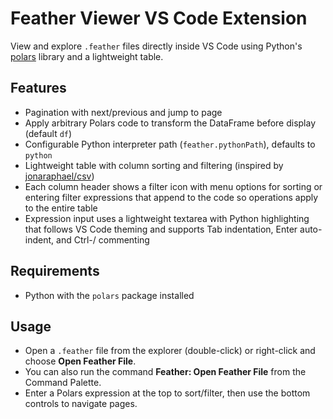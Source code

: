 # Feather Viewer VS Code Extension

View and explore `.feather` files directly inside VS Code using Python's [polars](https://www.pola.rs/) library and a lightweight table.

## Features
- Pagination with next/previous and jump to page
- Apply arbitrary Polars code to transform the DataFrame before display (default `df`)
- Configurable Python interpreter path (`feather.pythonPath`), defaults to `python`
- Lightweight table with column sorting and filtering (inspired by [jonaraphael/csv](https://github.com/jonaraphael/csv))
- Each column header shows a filter icon with menu options for sorting or entering filter expressions that append to the code so operations apply to the entire table
- Expression input uses a lightweight textarea with Python highlighting that follows VS Code theming and supports Tab indentation, Enter auto-indent, and Ctrl-/ commenting

## Requirements
- Python with the `polars` package installed

## Usage
- Open a `.feather` file from the explorer (double-click) or right-click and choose **Open Feather File**.
- You can also run the command **Feather: Open Feather File** from the Command Palette.
- Enter a Polars expression at the top to sort/filter, then use the bottom controls to navigate pages.